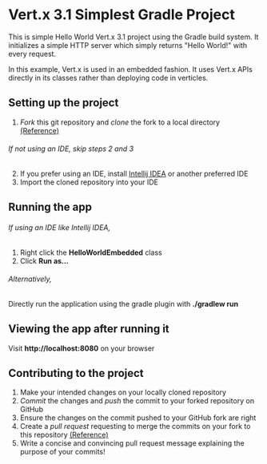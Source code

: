 # Vert.x 3.1 Simplest Gradle Project

This is simple Hello World Vert.x 3.1 project using the Gradle build system. It initializes a simple HTTP server which
simply returns "Hello World!" with every request.

In this example, Vert.x is used in an embedded fashion. It uses Vert.x APIs directly in its classes rather than
deploying code in verticles.



## Setting up the project

1. *Fork* this git repository and *clone* the fork to a local directory [(Reference)](https://guides.github.com/introduction/git-handbook)

###### If not using an IDE, skip steps 2 and 3

2. If you prefer using an IDE, install [Intellij IDEA](https://www.jetbrains.com/idea) or another preferred IDE
3. Import the cloned repository into your IDE



## Running the app

###### If using an IDE like Intellij IDEA,

1. Right click the **HelloWorldEmbedded** class
2. Click **Run as...**

###### Alternatively,

Directly run the application using the gradle plugin with **./gradlew run**



## Viewing the app after running it

Visit **http://localhost:8080** on your browser



## Contributing to the project

1. Make your intended changes on your locally cloned repository
2. *Commit* the changes and *push* the commit to your forked repository on GitHub
3. Ensure the changes on the commit pushed to your GitHub fork are right
4. Create a *pull request* requesting to merge the commits on your fork to this repository [(Reference)](https://guides.github.com/introduction/flow)
5. Write a concise and convincing pull request message explaining the purpose of your commits!
